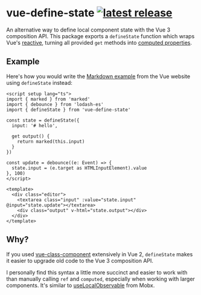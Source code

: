 # vue-define-state [![latest release](https://img.shields.io/npm/v/vue-define-state.svg)](https://www.npmjs.com/package/vue-define-state)

An alternative way to define local component state with the Vue 3 composition API. This package exports a `defineState` function which wraps Vue's [reactive](https://vuejs.org/guide/essentials/reactivity-fundamentals.html#declaring-reactive-state), turning all provided `get` methods into [computed properties](https://vuejs.org/guide/essentials/computed.html).

## Example

Here's how you would write the [Markdown example](https://vuejs.org/examples/#markdown) from the Vue website using `defineState` instead:

```vue
<script setup lang="ts">
import { marked } from 'marked'
import { debounce } from 'lodash-es'
import { defineState } from 'vue-define-state'

const state = defineState({
  input: '# hello',

  get output() {
    return marked(this.input)
  }
})

const update = debounce((e: Event) => {
  state.input = (e.target as HTMLInputElement).value
}, 100)
</script>

<template>
  <div class="editor">
    <textarea class="input" :value="state.input" @input="state.update"></textarea>
    <div class="output" v-html="state.output"></div>
  </div>
</template>
```

## Why?

If you used [vue-class-component](https://class-component.vuejs.org/) extensively in Vue 2, `defineState` makes it easier to upgrade old code to the Vue 3 composition API.

I personally find this syntax a little more succinct and easier to work with than manually calling `ref` and `computed`, especially when working with larger components. It's similar to [useLocalObservable](https://mobx.js.org/react-integration.html#using-local-observable-state-in-observer-components) from Mobx.
